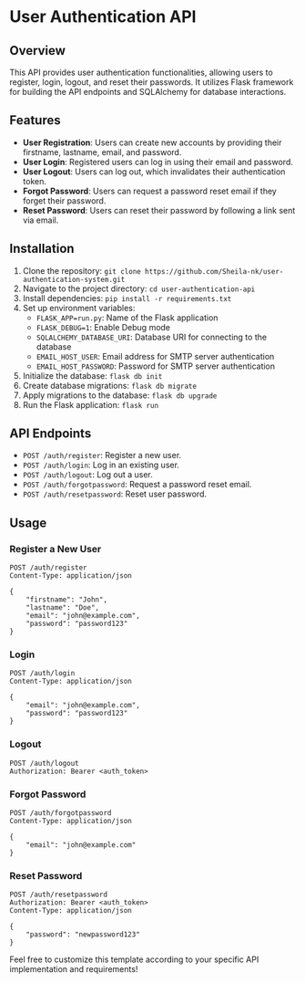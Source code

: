 # User Authentication API

## Overview
This API provides user authentication functionalities, allowing users to register, login, logout, and reset their passwords. It utilizes Flask framework for building the API endpoints and SQLAlchemy for database interactions.

## Features
- **User Registration**: Users can create new accounts by providing their firstname, lastname, email, and password.
- **User Login**: Registered users can log in using their email and password.
- **User Logout**: Users can log out, which invalidates their authentication token.
- **Forgot Password**: Users can request a password reset email if they forget their password.
- **Reset Password**: Users can reset their password by following a link sent via email.

## Installation
1. Clone the repository: `git clone https://github.com/Sheila-nk/user-authentication-system.git`
2. Navigate to the project directory: `cd user-authentication-api`
3. Install dependencies: `pip install -r requirements.txt`
4. Set up environment variables:
   - `FLASK_APP=run.py`: Name of the Flask application
   - `FLASK_DEBUG=1`: Enable Debug mode
   - `SQLALCHEMY_DATABASE_URI`: Database URI for connecting to the database
   - `EMAIL_HOST_USER`: Email address for SMTP server authentication
   - `EMAIL_HOST_PASSWORD`: Password for SMTP server authentication
5. Initialize the database: `flask db init`
6. Create database migrations: `flask db migrate`
7. Apply migrations to the database: `flask db upgrade`
8. Run the Flask application: `flask run`

## API Endpoints
- `POST /auth/register`: Register a new user.
- `POST /auth/login`: Log in an existing user.
- `POST /auth/logout`: Log out a user.
- `POST /auth/forgotpassword`: Request a password reset email.
- `POST /auth/resetpassword`: Reset user password.

## Usage
### Register a New User
```http
POST /auth/register
Content-Type: application/json

{
    "firstname": "John",
    "lastname": "Doe",
    "email": "john@example.com",
    "password": "password123"
}
```

### Login
```http
POST /auth/login
Content-Type: application/json

{
    "email": "john@example.com",
    "password": "password123"
}
```

### Logout
```http
POST /auth/logout
Authorization: Bearer <auth_token>
```

### Forgot Password
```http
POST /auth/forgotpassword
Content-Type: application/json

{
    "email": "john@example.com"
}
```

### Reset Password
```http
POST /auth/resetpassword
Authorization: Bearer <auth_token>
Content-Type: application/json

{
    "password": "newpassword123"
}
```

Feel free to customize this template according to your specific API implementation and requirements!